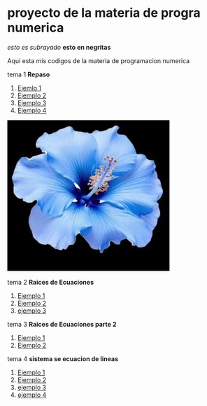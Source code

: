# proyecto de la materia de progra numerica 
_esto es subrayado_ **esto en negritas**

Aqui esta mis codigos de la materia de programacion numerica 

tema 1 **Repaso**

1. [Ejemlo 1](https://github.com/Noheromi/proyecto-final-/blob/main/parte%201%2C2%20noheromi.m.m)
2. [Ejemplo 2](https://github.com/Noheromi/proyecto-final-/blob/main/practica.m)
3. [Ejemplo 3](https://github.com/Noheromi/proyecto-final-/blob/main/practica41.m)
4. [Ejemplo 4](https://github.com/Noheromi/proyecto-final-/blob/main/untitled6.m)

![foto](https://github.com/Noheromi/proyecto-final-/blob/main/WhatsApp%20Image%202025-05-23%20at%2010.37.43%20AM.jpeg)

tema 2 **Raices de Ecuaciones**
1. [Ejemplo 1](https://github.com/Noheromi/proyecto-final-/blob/main/parte1.m)
2. [Ejemplo 2](https://github.com/Noheromi/proyecto-final-/blob/main/parte2.m)
3. [ejemplo 3](https://github.com/Noheromi/proyecto-final-/blob/main/untitled2.m)

tema 3  **Raices de Ecuaciones parte 2**

1. [Ejemplo 1](https://github.com/Noheromi/proyecto-final-/blob/main/codigo1%20(1).m)
2. [Ejemplo 2](https://github.com/Noheromi/proyecto-final-/blob/main/codigo2%20(1).m)
   
tema 4 **sistema se ecuacion de lineas**
1. [Ejemplo 1](https://github.com/Noheromi/proyecto-final-/blob/main/codigo1.m)
2. [Ejemplo 2](https://github.com/Noheromi/proyecto-final-/blob/main/codigo2.m)
3. [ejemplo 3](https://github.com/Noheromi/proyecto-final-/blob/main/codigo3.m)
4. [ejemplo 4](https://github.com/Noheromi/proyecto-final-/blob/main/codigo4.m)
